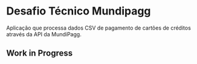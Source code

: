 # Desafio Técnico Mundipagg

Aplicação que processa dados CSV de pagamento de cartões de créditos através da API da MundiPagg.

## Work in Progress

